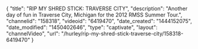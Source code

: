 {
    "title": "RIP MY SHRED STICK: TRAVERSE CITY",
    "description": "Another day of fun in Traverse City, Michigan for the 2012 RMSS Summer Tour.",
    "channelid": "158318",
    "videoid": "6419470",
    "date_created": "1444152075",
    "date_modified": "1450402646",
    "type": "captivate",
    "layout": "channelVideo",
    "url": "\/hurley\/rip-my-shred-stick-traverse-city\/158318-6419470"
}